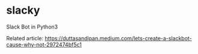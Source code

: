 # slacky
Slack Bot in Python3 

Related article: https://duttasandipan.medium.com/lets-create-a-slackbot-cause-why-not-2972474bf5c1

